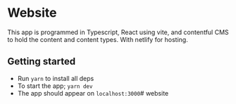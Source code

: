 # Website

This app is programmed in Typescript, React using vite, and contentful CMS to hold the content and content types. With netlify for hosting. 

## Getting started

- Run `yarn` to install all deps
- To start the app; `yarn dev` 
- The app should appear on `localhost:3000`# website
